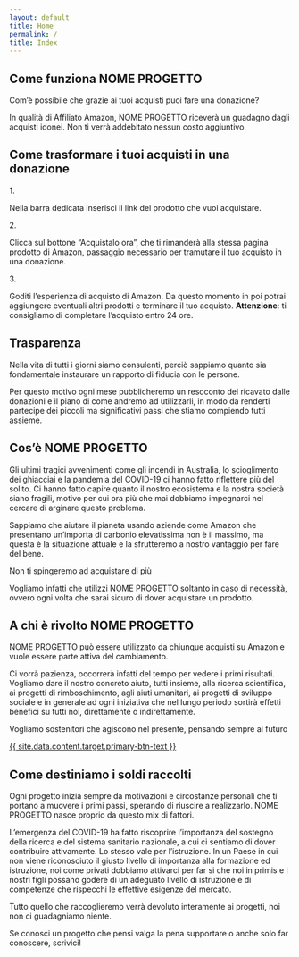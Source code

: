 ```yaml
---
layout: default
title: Home
permalink: /
title: Index
---
```


## Come funziona NOME PROGETTO

Com’è possibile che grazie ai tuoi acquisti puoi fare una donazione?

In qualità di Affiliato Amazon, NOME PROGETTO riceverà un guadagno dagli acquisti idonei. Non ti verrà addebitato nessun costo aggiuntivo.

## Come trasformare i tuoi acquisti in una donazione
<span id="come-funziona"></span>
<section id="how-it-works">
    <div class="media">
        <div class="media-image mr-3">
        <p>1.</p>
        </div>
        <div class="media-body">
        <p class="media-title mt-0">Nella barra dedicata inserisci il link del prodotto che vuoi acquistare.</p>
        </div>
    </div>
    <div class="media">
        <div class="media-image mr-3">
        <p>2.</p>
        </div>
        <div class="media-body">
        <p class="media-title mt-0">Clicca sul bottone “Acquistalo ora”, che ti rimanderà alla stessa pagina prodotto di Amazon, passaggio necessario per tramutare il tuo acquisto in una donazione.</p>
        </div>
    </div>
    <div class="media">
        <div class="media-image mr-3">
        <p>3.</p>
        </div>
        <div class="media-body">
        <p class="media-title mt-0">Goditi l’esperienza di acquisto di Amazon. Da questo momento in poi potrai aggiungere eventuali altri prodotti e terminare il tuo acquisto. 
        <b>Attenzione</b>: ti consigliamo di completare l’acquisto entro 24 ore.</p>
        </div>
    </div>
</section>

## Trasparenza

Nella vita di tutti i giorni siamo consulenti, perciò sappiamo quanto sia fondamentale instaurare un rapporto di fiducia con le persone.

Per questo motivo ogni mese pubblicheremo un resoconto del ricavato dalle donazioni e il piano di come andremo ad utilizzarli, in modo da renderti partecipe dei piccoli ma significativi passi che stiamo compiendo tutti assieme.

## Cos’è NOME PROGETTO

Gli ultimi tragici avvenimenti come gli incendi in Australia, lo scioglimento dei ghiacciai e la pandemia del COVID-19 ci hanno fatto riflettere più del solito. Ci hanno fatto capire quanto il nostro ecosistema e la nostra società siano fragili, motivo per cui ora più che mai dobbiamo impegnarci nel cercare di arginare questo problema.

Sappiamo che aiutare il pianeta usando aziende come Amazon che presentano un’importa di carbonio elevatissima non è il massimo, ma questa è la situazione attuale e la sfrutteremo a nostro vantaggio per fare del bene.

<span class="display-6">Non ti spingeremo ad acquistare di più</span>

Vogliamo infatti che utilizzi NOME PROGETTO soltanto in caso di necessità, ovvero ogni volta che sarai sicuro di dover acquistare un prodotto.

## A chi è rivolto NOME PROGETTO

NOME PROGETTO può essere utilizzato da chiunque acquisti su Amazon e vuole essere parte attiva del cambiamento.

Ci vorrà pazienza, occorrerà infatti del tempo per vedere i primi risultati. Vogliamo dare il nostro concreto aiuto, tutti insieme, alla ricerca scientifica, ai progetti di rimboschimento, agli aiuti umanitari, ai progetti di sviluppo sociale e in generale ad ogni iniziativa che nel lungo periodo sortirà effetti benefici su tutti noi, direttamente o indirettamente.

Vogliamo sostenitori che agiscono nel presente, pensando sempre al futuro

<a class="btn btn-primary" href="./join">{{ site.data.content.target.primary-btn-text }}</a>

## Come destiniamo i soldi raccolti

Ogni progetto inizia sempre da motivazioni e circostanze personali che ti portano a muovere i primi passi, sperando di riuscire a realizzarlo. NOME PROGETTO nasce proprio da questo mix di fattori.

L’emergenza del COVID-19 ha fatto riscoprire l’importanza del sostegno della ricerca e del sistema sanitario nazionale, a cui ci sentiamo di dover contribuire attivamente. Lo stesso vale per l’istruzione. In un Paese in cui non viene riconosciuto il giusto livello di importanza alla formazione ed istruzione, noi come privati dobbiamo attivarci per far si che noi in primis e i nostri figli possano godere di un adeguato livello di istruzione e di competenze che rispecchi le effettive esigenze del mercato.

Tutto quello che raccoglieremo verrà devoluto interamente ai progetti, noi non ci guadagniamo niente.

Se conosci un progetto che pensi valga la pena supportare o anche solo far conoscere, scrivici!
